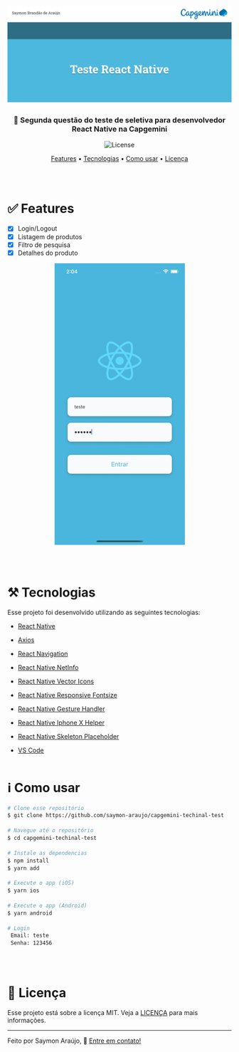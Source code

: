 <h1 align="center">
    <img alt="CapgeminiTest" title="#CapgeminiTest" src="./src/assets/demo/banner.png" />
</h1>

<h3 align="center">📱 Segunda questão do teste de seletiva para desenvolvedor React Native na Capgemini</h3>

<p align="center">
  <img alt="License" src="https://img.shields.io/badge/license-MIT-brightgreen">
</p>

<p align="center">
 <a href="# ✅ Features">Features</a> • 
 <a href="# ⚒️ Tecnologias">Tecnologias</a> • 
 <a href="# ℹ️ Como usar">Como usar</a> • 
 <a href="# 📝 Licença">Licença</a>
</p>

<br>
<br>

# ✅ Features

- [x] Login/Logout
- [x] Listagem de produtos
- [x] Filtro de pesquisa
- [x] Detalhes do produto

<p align="center">
  <img alt="Demo on Netlify" src="./src/assets/demo/preview.gif">
</p>

<br>
<br>

# ⚒️ Tecnologias

Esse projeto foi desenvolvido utilizando as seguintes tecnologias:

- [React Native](https://reactnative.dev/docs/getting-started)

- [Axios](https://github.com/axios/axios)

- [React Navigation](https://reactnavigation.org/docs/getting-started)

- [React Native NetInfo](https://www.npmjs.com/package/@react-native-community/netinfo)

- [React Native Vector Icons](https://github.com/oblador/react-native-vector-icons)

- [React Native Responsive Fontsize](https://www.npmjs.com/package/react-native-responsive-fontsize)

- [React Native Gesture Handler](https://docs.swmansion.com/react-native-gesture-handler/docs/)

- [React Native Iphone X Helper](https://github.com/ptelad/react-native-iphone-x-helper)

- [React Native Skeleton Placeholder](https://www.npmjs.com/package/react-native-skeleton-placeholder)

- [VS Code](https://code.visualstudio.com/)
  <br>
  <br>

# ℹ️ Como usar

```bash
# Clone esse repositório
$ git clone https://github.com/saymon-araujo/capgemini-techinal-test

# Navegue até o repositório
$ cd capgemini-techinal-test

# Instale as dependencias
$ npm install
$ yarn add

# Execute o app (iOS)
$ yarn ios

# Execute o app (Android)
$ yarn android

# Login
 Email: teste
 Senha: 123456
```

<br>
<br>

# 📝 Licença

Esse projeto está sobre a licença MIT. Veja a [LICENÇA](https://github.com/saymon-araujo/capgemini-techinal-test/blob/main/LICENSE) para mais informações.

---

Feito por Saymon Araújo, 👋 [Entre em contato!](https://www.linkedin.com/in/saymon-araujo/)
